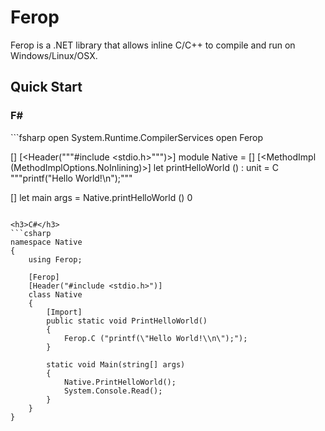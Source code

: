 Ferop
=

Ferop is a .NET library that allows inline C/C++ to compile and run on Windows/Linux/OSX.

Quick Start
-

<h3>F#</h3>
```fsharp
open System.Runtime.CompilerServices
open Ferop

[<Ferop>]
[<Header("""#include <stdio.h>""")>]
module Native =
    [<Import>]
    [<MethodImpl (MethodImplOptions.NoInlining)>]
    let printHelloWorld () : unit = C """printf("Hello World!\n");"""

[<EntryPoint>]
let main args =
    Native.printHelloWorld ()
    0
```

<h3>C#</h3>
```csharp
namespace Native
{
    using Ferop;

    [Ferop]
    [Header("#include <stdio.h>")]
    class Native
    {
        [Import]
        public static void PrintHelloWorld()
        {
            Ferop.C ("printf(\"Hello World!\\n\");");
        }

        static void Main(string[] args)
        {
            Native.PrintHelloWorld();
            System.Console.Read();
        }
    }
}
```
